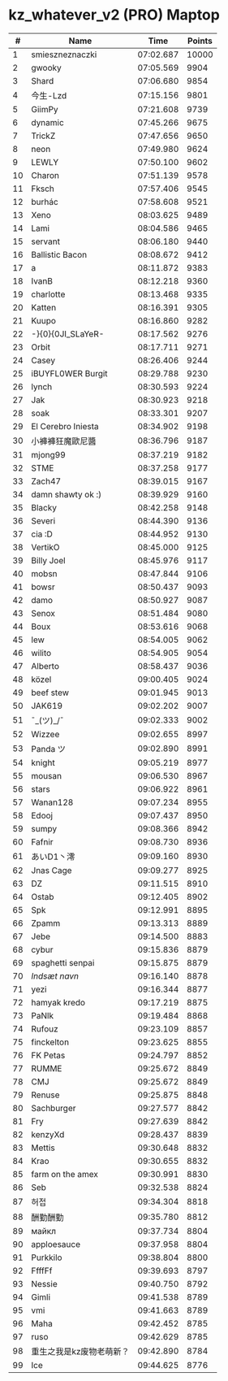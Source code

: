 # kz_whatever_v2 (PRO) Maptop

|  # | Name | Time | Points |
|-------------- | -------------- | -------------- | -------------- | 
| 1 | smieszneznaczki | 07:02.687 | 10000 | 
| 2 | gwooky | 07:05.569 | 9904 | 
| 3 | Shard | 07:06.680 | 9854 | 
| 4 | 今生-Lzd | 07:15.156 | 9801 | 
| 5 | GiimPy | 07:21.608 | 9739 | 
| 6 | dynamic | 07:45.266 | 9675 | 
| 7 | TrickZ | 07:47.656 | 9650 | 
| 8 | neon | 07:49.980 | 9624 | 
| 9 | LEWLY | 07:50.100 | 9602 | 
| 10 | Charon | 07:51.139 | 9578 | 
| 11 | Fksch | 07:57.406 | 9545 | 
| 12 | burhác | 07:58.608 | 9521 | 
| 13 | Xeno | 08:03.625 | 9489 | 
| 14 | Lami | 08:04.586 | 9465 | 
| 15 | servant | 08:06.180 | 9440 | 
| 16 | Ballistic Bacon | 08:08.672 | 9412 | 
| 17 | a | 08:11.872 | 9383 | 
| 18 | IvanB | 08:12.218 | 9360 | 
| 19 | charlotte | 08:13.468 | 9335 | 
| 20 | Katten | 08:16.391 | 9305 | 
| 21 | Kuupo | 08:16.860 | 9282 | 
| 22 | -}{0}{0JI_SLaYeR- | 08:17.562 | 9276 | 
| 23 | Orbit | 08:17.711 | 9271 | 
| 24 | Casey | 08:26.406 | 9244 | 
| 25 | iBUYFL0WER Burgit | 08:29.788 | 9230 | 
| 26 | lynch | 08:30.593 | 9224 | 
| 27 | Jak | 08:30.923 | 9218 | 
| 28 | soak | 08:33.301 | 9207 | 
| 29 | El Cerebro Iniesta | 08:34.902 | 9198 | 
| 30 | 小褲褲狂魔歐尼醬 | 08:36.796 | 9187 | 
| 31 | mjong99 | 08:37.219 | 9182 | 
| 32 | STME | 08:37.258 | 9177 | 
| 33 | Zach47 | 08:39.015 | 9167 | 
| 34 | damn shawty ok :) | 08:39.929 | 9160 | 
| 35 | Blacky | 08:42.258 | 9148 | 
| 36 | Severi | 08:44.390 | 9136 | 
| 37 | cia :D | 08:44.952 | 9130 | 
| 38 | VertikO | 08:45.000 | 9125 | 
| 39 | Billy Joel | 08:45.976 | 9117 | 
| 40 | mobsn | 08:47.844 | 9106 | 
| 41 | bowsr | 08:50.437 | 9093 | 
| 42 | damo | 08:50.927 | 9087 | 
| 43 | Senox | 08:51.484 | 9080 | 
| 44 | Boux | 08:53.616 | 9068 | 
| 45 | lew | 08:54.005 | 9062 | 
| 46 | wilito | 08:54.905 | 9054 | 
| 47 | Alberto | 08:58.437 | 9036 | 
| 48 | közel | 09:00.405 | 9024 | 
| 49 | beef stew | 09:01.945 | 9013 | 
| 50 | JAK619 | 09:02.202 | 9007 | 
| 51 | ¯\_(ツ)_/¯ | 09:02.333 | 9002 | 
| 52 | Wizzee | 09:02.655 | 8997 | 
| 53 | Panda ツ | 09:02.890 | 8991 | 
| 54 | knight | 09:05.219 | 8977 | 
| 55 | mousan | 09:06.530 | 8967 | 
| 56 | stars | 09:06.922 | 8961 | 
| 57 | Wanan128 | 09:07.234 | 8955 | 
| 58 | Edooj | 09:07.437 | 8950 | 
| 59 | sumpy | 09:08.366 | 8942 | 
| 60 | Fafnir | 09:08.730 | 8936 | 
| 61 | あいD1丶澪 | 09:09.160 | 8930 | 
| 62 | Jnas Cage | 09:09.277 | 8925 | 
| 63 | DZ | 09:11.515 | 8910 | 
| 64 | Ostab | 09:12.405 | 8902 | 
| 65 | Spk | 09:12.991 | 8895 | 
| 66 | Zpamm | 09:13.313 | 8889 | 
| 67 | Jebe | 09:14.500 | 8883 | 
| 68 | cybur | 09:15.836 | 8879 | 
| 69 | spaghetti senpai | 09:15.875 | 8879 | 
| 70 | *Indsæt navn* | 09:16.140 | 8878 | 
| 71 | yezi | 09:16.344 | 8877 | 
| 72 | hamyak kredo | 09:17.219 | 8875 | 
| 73 | PaNlk | 09:19.484 | 8868 | 
| 74 | Rufouz | 09:23.109 | 8857 | 
| 75 | finckelton | 09:23.625 | 8855 | 
| 76 | FK Petas | 09:24.797 | 8852 | 
| 77 | RUMME | 09:25.672 | 8849 | 
| 78 | CMJ | 09:25.672 | 8849 | 
| 79 | Renuse | 09:25.875 | 8848 | 
| 80 | Sachburger | 09:27.577 | 8842 | 
| 81 | Fry | 09:27.639 | 8842 | 
| 82 | kenzyXd | 09:28.437 | 8839 | 
| 83 | Mettis | 09:30.648 | 8832 | 
| 84 | Krao | 09:30.655 | 8832 | 
| 85 | farm on the amex | 09:30.991 | 8830 | 
| 86 | Seb | 09:32.538 | 8824 | 
| 87 | 허접 | 09:34.304 | 8818 | 
| 88 | 酬勤酬勤 | 09:35.780 | 8812 | 
| 89 | майкл | 09:37.734 | 8804 | 
| 90 | apploesauce | 09:37.958 | 8804 | 
| 91 | Purkkilo | 09:38.804 | 8800 | 
| 92 | FfffFf | 09:39.693 | 8797 | 
| 93 | Nessie | 09:40.750 | 8792 | 
| 94 | Gimli | 09:41.538 | 8789 | 
| 95 | vmi | 09:41.663 | 8789 | 
| 96 | Maha | 09:42.452 | 8785 | 
| 97 | ruso | 09:42.629 | 8785 | 
| 98 | 重生之我是kz废物老萌新？ | 09:42.890 | 8784 | 
| 99 | Ice | 09:44.625 | 8776 | 

